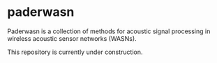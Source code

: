 # paderwasn
Paderwasn is a collection of methods for acoustic signal processing in wireless acoustic sensor networks (WASNs).

This repository is currently under construction.